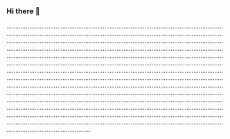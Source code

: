### Hi there 👋

........................................................................................................................................................................................................................................................................................................................................................................................................................................................................................................................................................................................................................................................................................................................................................................................................................................................................................................................................................................................................................................................................................................................................................................................................................................................................................................................................................................................................................................................................................................................................................................................................................................................................................................................................................................................................................................................